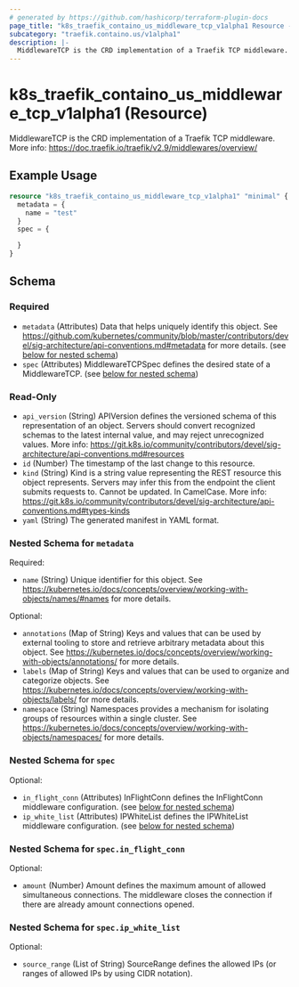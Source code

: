 ```yaml
---
# generated by https://github.com/hashicorp/terraform-plugin-docs
page_title: "k8s_traefik_containo_us_middleware_tcp_v1alpha1 Resource - terraform-provider-k8s"
subcategory: "traefik.containo.us/v1alpha1"
description: |-
  MiddlewareTCP is the CRD implementation of a Traefik TCP middleware. More info: https://doc.traefik.io/traefik/v2.9/middlewares/overview/
---
```


# k8s_traefik_containo_us_middleware_tcp_v1alpha1 (Resource)

MiddlewareTCP is the CRD implementation of a Traefik TCP middleware. More info: https://doc.traefik.io/traefik/v2.9/middlewares/overview/

## Example Usage

```terraform
resource "k8s_traefik_containo_us_middleware_tcp_v1alpha1" "minimal" {
  metadata = {
    name = "test"
  }
  spec = {

  }
}
```

<!-- schema generated by tfplugindocs -->
## Schema

### Required

- `metadata` (Attributes) Data that helps uniquely identify this object. See https://github.com/kubernetes/community/blob/master/contributors/devel/sig-architecture/api-conventions.md#metadata for more details. (see [below for nested schema](#nestedatt--metadata))
- `spec` (Attributes) MiddlewareTCPSpec defines the desired state of a MiddlewareTCP. (see [below for nested schema](#nestedatt--spec))

### Read-Only

- `api_version` (String) APIVersion defines the versioned schema of this representation of an object. Servers should convert recognized schemas to the latest internal value, and may reject unrecognized values. More info: https://git.k8s.io/community/contributors/devel/sig-architecture/api-conventions.md#resources
- `id` (Number) The timestamp of the last change to this resource.
- `kind` (String) Kind is a string value representing the REST resource this object represents. Servers may infer this from the endpoint the client submits requests to. Cannot be updated. In CamelCase. More info: https://git.k8s.io/community/contributors/devel/sig-architecture/api-conventions.md#types-kinds
- `yaml` (String) The generated manifest in YAML format.

<a id="nestedatt--metadata"></a>
### Nested Schema for `metadata`

Required:

- `name` (String) Unique identifier for this object. See https://kubernetes.io/docs/concepts/overview/working-with-objects/names/#names for more details.

Optional:

- `annotations` (Map of String) Keys and values that can be used by external tooling to store and retrieve arbitrary metadata about this object. See https://kubernetes.io/docs/concepts/overview/working-with-objects/annotations/ for more details.
- `labels` (Map of String) Keys and values that can be used to organize and categorize objects. See https://kubernetes.io/docs/concepts/overview/working-with-objects/labels/ for more details.
- `namespace` (String) Namespaces provides a mechanism for isolating groups of resources within a single cluster. See https://kubernetes.io/docs/concepts/overview/working-with-objects/namespaces/ for more details.


<a id="nestedatt--spec"></a>
### Nested Schema for `spec`

Optional:

- `in_flight_conn` (Attributes) InFlightConn defines the InFlightConn middleware configuration. (see [below for nested schema](#nestedatt--spec--in_flight_conn))
- `ip_white_list` (Attributes) IPWhiteList defines the IPWhiteList middleware configuration. (see [below for nested schema](#nestedatt--spec--ip_white_list))

<a id="nestedatt--spec--in_flight_conn"></a>
### Nested Schema for `spec.in_flight_conn`

Optional:

- `amount` (Number) Amount defines the maximum amount of allowed simultaneous connections. The middleware closes the connection if there are already amount connections opened.


<a id="nestedatt--spec--ip_white_list"></a>
### Nested Schema for `spec.ip_white_list`

Optional:

- `source_range` (List of String) SourceRange defines the allowed IPs (or ranges of allowed IPs by using CIDR notation).


